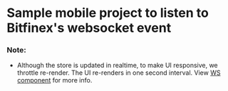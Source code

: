 # Sample mobile project to listen to Bitfinex's websocket event

### Note:
- Although the store is updated in realtime, to make UI responsive, we throttle re-render. The UI re-renders in one second interval.
View [WS component](https://github.com/haipham23/my-socket-app/blob/master/src/components/WS/WS.jsx) for more info.
